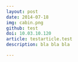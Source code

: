 ```yaml
---
layout: post
date: 2014-07-18
img: cabin.png
github: test
doi: 10.03.10.120
article: testarticle.test
description: bla bla bla

---
```

